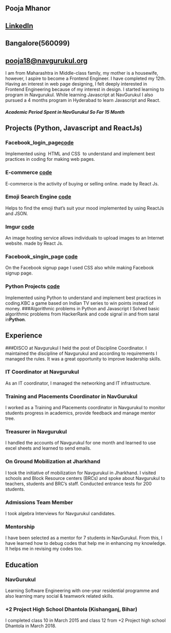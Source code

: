 ## Pooja Mhanor                                                                              
## [LinkedIn](https://www.linkedin.com/in/pooja-mahanor-9a0021182/)
## Bangalore(560099)
## pooja18@navgurukul.org
I am from Maharashtra in  Middle-class family, my mother is a housewife, however, I aspire to become a Frontend Engineer. I have completed my 12th. Having an interest in web page designing, I felt deeply interested in Frontend Engineering because of my interest in design. I started learning to program in Navgurukul. While learning Javascript at NavGurukul I also pursued a 4 months program in Hyderabad to learn Javascript and React.
##### Academic Period Spent in **NavGurukul** So Far   **15 Month**

## Projects (Python, Javascript and ReactJs)
### Facebook_login_page[code](https://github.com/mahanor123/facebook_login_page)
Implemented using ​ HTML and CSS ​ to understand and implement best practices in coding for making web pages.
### E-commerce​ [code](https://github.com/mahanor123/E_commerce)
E-commerce is the activity of buying or selling online. made by React Js.
### Emoji Search Engine [code](https://github.com/mahanor123/emoji-search-react-filter)
Helps to find the emoji that’s suit your mood implemented by using ReactJs and JSON. 
### Imgur [code](https://github.com/mahanor123/imgur)
An image hosting service allows individuals to upload images to an Internet website. made by React Js.
### Facebook​_singin_page ​[​code](https://github.com/mahanor123/facebook_singup_page)
On the Facebook signup page I used CSS also while making Facebook signup page.
### Python Projects [​code](https://github.com/mahanor123/python_small_project)
Implemented using Python to understand and implement best practices in coding.KBC a game based on Indian TV series to win points instead of money.
###Algorithmic problems in Python and Javascript
I Solved basic algorithmic problems from HackerRank and code signal in and from saral in**Python**.

## Experience
###DISCO at Navgurukul
I held the post of Discipline Coordinator. I maintained the discipline of Navgurukul and according to requirements I managed the rules. It was a great opportunity to improve leadership skills.
### IT Coordinator at Navgurukul
As an IT coordinator, I managed the networking and IT infrastructure.
### Training and Placements Coordinator in NavGurukul
I worked as a Training and Placements coordinator in Navgurukul to monitor students progress in academics, provide feedback and manage mentor tree.
### Treasurer in Navgurukul
I handled the accounts of Navgurukul for one month and learned to use excel sheets and learned to send emails.
### On Ground Mobilization at Jharkhand
I took the initiative of mobilization for Navgurukul in Jharkhand. I visited schools and Block Resource centers (BRCs) and spoke about Navgurukul to teachers, students and BRC’s staff. Conducted entrance tests for 200 students.
### Admissions Team Member
I took algebra Interviews for Navgurukul candidates.
### Mentorship
I have been selected as a mentor for 7 students in NavGurukul. From this, I have learned how to debug codes that help me in enhancing my knowledge. It helps me in revising my codes too.

## Education
### NavGurukul
Learning Software Engineering with one-year residential programme and also learning many social & teamwork related skills.

### +2 Project High School Dhantola (Kishanganj, Bihar)
I completed class 10 in March 2015 and class 12 from +2 Project high school Dhantola in March 2018.
